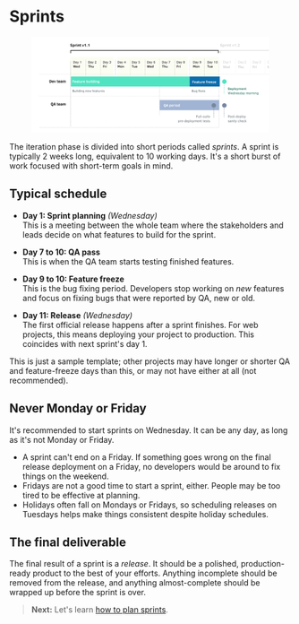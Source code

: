 # Sprints

<figure class='-bordered -w100'>
<img src='../images/example-sprint.png' alt='Example sprint' />
</figure>

The iteration phase is divided into short periods called *sprints*. A sprint is typically 2 weeks long, equivalent to 10 working days. It's a short burst of work focused with short-term goals in mind.

## Typical schedule

- **Day 1: Sprint planning** _(Wednesday)_<br>
  This is a meeting between the whole team where the stakeholders and leads decide on what features to build for the sprint.

- **Day 7 to 10: QA pass**<br>
  This is when the QA team starts testing finished features.

- **Day 9 to 10: Feature freeze**<br>
  This is the bug fixing period. Developers stop working on _new_ features and focus on fixing bugs that were reported by QA, new or old.

- **Day 11: Release** _(Wednesday)_<br>
  The first official release happens after a sprint finishes. For web projects, this means deploying your project to production. This coincides with next sprint's day 1.

This is just a sample template; other projects may have longer or shorter QA and feature-freeze days than this, or may not have either at all (not recommended).

## Never Monday or Friday

It's recommended to start sprints on Wednesday. It can be any day, as long as it's not Monday or Friday.

- A sprint can't end on a Friday. If something goes wrong on the final release deployment on a Friday, no developers would be around to fix things on the weekend.
- Fridays are not a good time to start a sprint, either. People may be too tired to be effective at planning.
- Holidays often fall on Mondays or Fridays, so scheduling releases on Tuesdays helps make things consistent despite holiday schedules.

## The final deliverable

The final result of a sprint is a *release*. It should be a polished, production-ready product to the best of your efforts. Anything incomplete should be removed from the release, and anything almost-complete should be wrapped up before the sprint is over.

> **Next:** Let's learn [how to plan sprints](sprint_planning.md).
